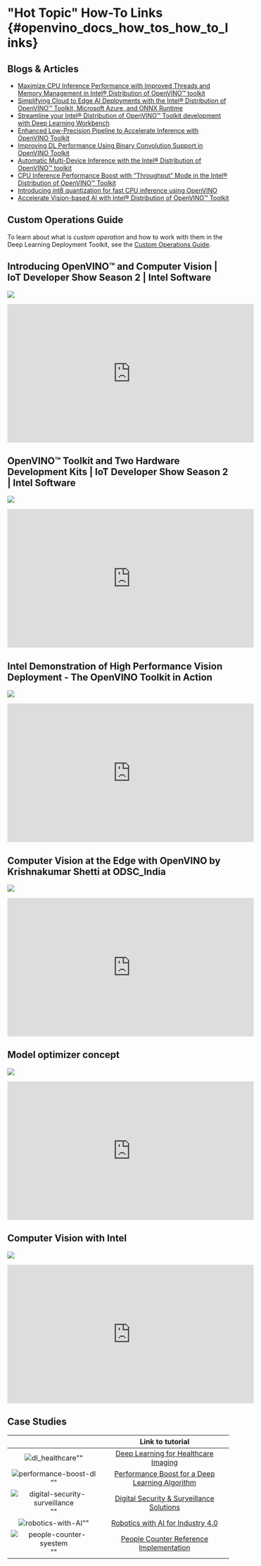 # "Hot Topic" How-To Links {#openvino_docs_how_tos_how_to_links}

## Blogs & Articles

* [Maximize CPU Inference Performance with Improved Threads and Memory Management in Intel® Distribution of OpenVINO™ toolkit](https://www.edge-ai-vision.com/2020/03/maximize-cpu-inference-performance-with-improved-threads-and-memory-management-in-intel-distribution-of-openvino-toolkit/)
* [Simplifying Cloud to Edge AI Deployments with the Intel® Distribution of OpenVINO™ Toolkit, Microsoft Azure, and ONNX Runtime](https://www.intel.ai/microsoft-azure-openvino-toolkit/#gs.11oa13)
* [Streamline your Intel® Distribution of OpenVINO™ Toolkit development with Deep Learning Workbench](https://www.intel.ai/openvino-dlworkbench/#gs.wwj3bq)
* [Enhanced Low-Precision Pipeline to Accelerate Inference with OpenVINO Toolkit](https://www.intel.ai/open-vino-low-precision-pipeline/)
* [Improving DL Performance Using Binary Convolution Support in OpenVINO Toolkit](https://www.intel.ai/binary-convolution-openvino)
* [Automatic Multi-Device Inference with the Intel® Distribution of OpenVINO™ toolkit](https://www.intel.ai/automatic-multi-device-inference-with-intel-distribution-of-openvino-toolkit/)
* [CPU Inference Performance Boost with “Throughput” Mode in the Intel® Distribution of OpenVINO™ Toolkit](https://www.intel.ai/cpu-inference-performance-boost-openvino/)
* [Introducing int8 quantization for fast CPU inference using OpenVINO](https://www.intel.ai/introducing-int8-quantization-for-fast-cpu-inference-using-openvino/)
* [Accelerate Vision-based AI with Intel® Distribution of OpenVINO™ Toolkit](https://www.intel.ai/accelerate-vision-based-ai-with-intel-distribution-of-openvino-toolkit/)

## Custom Operations Guide
To learn about what is *custom operation* and how to work with them in the Deep Learning Deployment Toolkit, see the [Custom Operations Guide](../HOWTO/Custom_Layers_Guide.md).
 
## Introducing OpenVINO™ and Computer Vision | IoT Developer Show Season 2 | Intel Software

[![](https://img.youtube.com/vi/M6Nyh2JDLQs/0.jpg)](https://www.youtube.com/watch?v=M6Nyh2JDLQs)
<iframe width="560" height="315" src="https://www.youtube.com/embed/M6Nyh2JDLQs" frameborder="0" allow="accelerometer; autoplay; encrypted-media; gyroscope; picture-in-picture" allowfullscreen></iframe>


## OpenVINO™ Toolkit and Two Hardware Development Kits | IoT Developer Show Season 2 | Intel Software

[![](https://img.youtube.com/vi/GtJPBYjuyVU/0.jpg)](https://www.youtube.com/watch?v=GtJPBYjuyVU)
<iframe width="560" height="315" src="https://www.youtube.com/embed/GtJPBYjuyVU" frameborder="0" allow="accelerometer; autoplay; encrypted-media; gyroscope; picture-in-picture" allowfullscreen></iframe>


## Intel Demonstration of High Performance Vision Deployment - The OpenVINO Toolkit in Action

[![](https://img.youtube.com/vi/1_iI_4Zgufw/0.jpg)](https://www.youtube.com/watch?v=1_iI_4Zgufw)
<iframe width="560" height="315" src="https://www.youtube.com/embed/1_iI_4Zgufw" frameborder="0" allow="accelerometer; autoplay; encrypted-media; gyroscope; picture-in-picture" allowfullscreen></iframe>


## Computer Vision at the Edge with OpenVINO by Krishnakumar Shetti at ODSC_India

[![](https://img.youtube.com/vi/RfRCrq35LXg/0.jpg)](https://www.youtube.com/watch?v=RfRCrq35LXg)
<iframe width="560" height="315" src="https://www.youtube.com/embed/RfRCrq35LXg" frameborder="0" allow="accelerometer; autoplay; encrypted-media; gyroscope; picture-in-picture" allowfullscreen></iframe>


## Model optimizer concept

[![](https://img.youtube.com/vi/Kl1ptVb7aI8/0.jpg)](https://www.youtube.com/watch?v=Kl1ptVb7aI8)
<iframe width="560" height="315" src="https://www.youtube.com/embed/Kl1ptVb7aI8" frameborder="0" allow="accelerometer; autoplay; encrypted-media; gyroscope; picture-in-picture" allowfullscreen></iframe>


## Computer Vision with Intel

[![](https://img.youtube.com/vi/FZZD4FCvO9c/0.jpg)](https://www.youtube.com/watch?v=FZZD4FCvO9c)
<iframe width="560" height="315" src="https://www.youtube.com/embed/FZZD4FCvO9c" frameborder="0" allow="accelerometer; autoplay; encrypted-media; gyroscope; picture-in-picture" allowfullscreen></iframe>


## Case Studies

|| Link to tutorial |
|:---:|:---:|
|![dl_healthcare]"" | [Deep Learning for Healthcare Imaging](https://ai.intel.com/wp-content/uploads/sites/53/2018/03/IntelSWDevTools_OptimizeDLforHealthcare.pdf) |
|![performance-boost-dl]"" | [Performance Boost for a Deep Learning Algorithm](https://software.intel.com/en-us/download/geovision-case-study) |
|![digital-security-surveillance]"" | [Digital Security & Surveillance Solutions](https://software.intel.com/en-us/download/agent-vi-case-study) |
|![robotics-with-AI]"" | [Robotics with AI for Industry 4.0](https://software.intel.com/en-us/download/intel-vision-accelerator-design-products-intel-nexcom-solution-brief) |
|![people-counter-syestem]"" | [People Counter Reference Implementation](https://software.intel.com/en-us/articles/iot-reference-implementation-people-counter) |

[dl_healthcare]: ../img/DL-for-Healthcare-Imaging.jpg
[performance-boost-dl]: ../img/performance-boost-DL-algorithm.jpg
[digital-security-surveillance]: ../img/digital-security-surveillance.jpg
[robotics-with-AI]: ../img/robotics-with-AI.jpg
[people-counter-syestem]: ../img/people-counter-syestem.jpg
